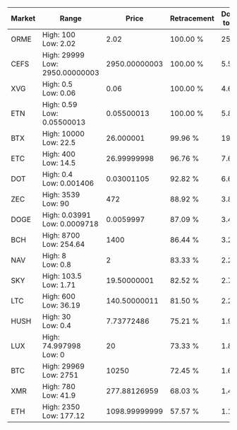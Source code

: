 | Market | Range | Price| Retracement | Doubles to 50% |
| --- | --- | --- | --- | --- |
| ORME | High: 100<br />Low: 2.02 | 2.02 | 100.00 % | 25.25 |
| CEFS | High: 29999<br />Low: 2950.00000003 | 2950.00000003 | 100.00 % | 5.58 |
| XVG | High: 0.5<br />Low: 0.06 | 0.06 | 100.00 % | 4.67 |
| ETN | High: 0.59<br />Low: 0.05500013 | 0.05500013 | 100.00 % | 5.86 |
| BTX | High: 10000<br />Low: 22.5 | 26.000001 | 99.96 % | 192.74 |
| ETC | High: 400<br />Low: 14.5 | 26.99999998 | 96.76 % | 7.68 |
| DOT | High: 0.4<br />Low: 0.001406 | 0.03001105 | 92.82 % | 6.69 |
| ZEC | High: 3539<br />Low: 90 | 472 | 88.92 % | 3.84 |
| DOGE | High: 0.03991<br />Low: 0.0009718 | 0.0059997 | 87.09 % | 3.41 |
| BCH | High: 8700<br />Low: 254.64 | 1400 | 86.44 % | 3.20 |
| NAV | High: 8<br />Low: 0.8 | 2 | 83.33 % | 2.20 |
| SKY | High: 103.5<br />Low: 1.71 | 19.50000001 | 82.52 % | 2.70 |
| LTC | High: 600<br />Low: 36.19 | 140.50000011 | 81.50 % | 2.26 |
| HUSH | High: 30<br />Low: 0.4 | 7.73772486 | 75.21 % | 1.96 |
| LUX | High: 74.997998<br />Low: 0 | 20 | 73.33 % | 1.87 |
| BTC | High: 29969<br />Low: 2751 | 10250 | 72.45 % | 1.60 |
| XMR | High: 780<br />Low: 41.9 | 277.88126959 | 68.03 % | 1.48 |
| ETH | High: 2350<br />Low: 177.12 | 1098.99999999 | 57.57 % | 1.15 |
